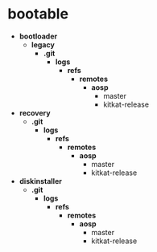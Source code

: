 bootable
======
* **bootloader**
  * **legacy**
    * **.git**
      * **logs**
        * **refs**
          * **remotes**
            * **aosp**
              * master
              * kitkat-release
* **recovery**
  * **.git**
    * **logs**
      * **refs**
        * **remotes**
          * **aosp**
            * master
            * kitkat-release
* **diskinstaller**
  * **.git**
    * **logs**
      * **refs**
        * **remotes**
          * **aosp**
            * master
            * kitkat-release
